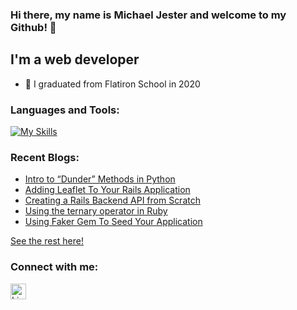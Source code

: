 ### Hi there, my name is Michael Jester and welcome to my Github! 👋

## I'm a web developer
- 🏫 I graduated from Flatiron School in 2020

### Languages and Tools:
[![My Skills](https://skillicons.dev/icons?i=python,go,js,postgres&theme=light)](https://skillicons.dev)
<br />

### Recent Blogs:
- [Intro to “Dunder” Methods in Python](https://medium.com/@m.jester.93/intro-to-dunder-methods-in-python-33e204f83709)
- [Adding Leaflet To Your Rails Application](https://medium.com/@m.jester.93/adding-leaflet-to-your-rails-application-c474fb6af2a2)
- [Creating a Rails Backend API from Scratch](https://medium.com/@m.jester.93/creating-a-rails-backend-api-from-scratch-fa774aada3f)
- [Using the ternary operator in Ruby](https://medium.com/@m.jester.93/using-the-ternary-operator-in-ruby-fbebc9f7214d)
- [Using Faker Gem To Seed Your Application](https://medium.com/@m.jester.93/using-faker-gem-to-seed-your-application-6a6ec4143542)

[See the rest here!](https://medium.com/@m.jester.93)

### Connect with me:

<a href="https://www.linkedin.com/in/michael-jester-2b959665/"><img align="left" alt="Linkedin | LinkedIn" width="25px" src="https://cdn.jsdelivr.net/npm/simple-icons@v3/icons/linkedin.svg" /></a>
